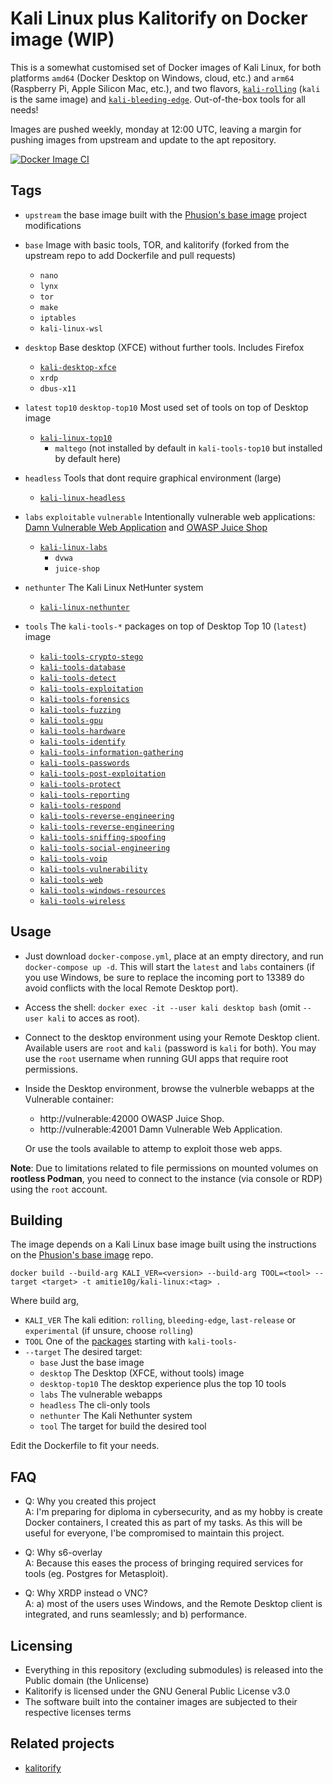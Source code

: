 # Kali Linux plus Kalitorify on Docker image (WIP)
This is a somewhat customised set of Docker images of Kali Linux, for both platforms ``amd64`` (Docker Desktop on Windows, cloud, etc.) and ``arm64`` (Raspberry Pi, Apple Silicon Mac, etc.), and two flavors, [``kali-rolling``](https://hub.docker.com/r/amitie10g/kali-rolling) (``kali`` is the same image) and [``kali-bleeding-edge``](https://hub.docker.com/r/amitie10g/kali-bleeding-edge). Out-of-the-box tools for all needs!

Images are pushed weekly, monday at 12:00 UTC, leaving a margin for pushing images from upstream and update to the apt repository.

[![Docker Image CI](https://github.com/amitie10g/docker-kali/actions/workflows/docker-image.yml/badge.svg)](https://github.com/amitie10g/docker-kali/actions/workflows/docker-image.yml)

## Tags

* ``upstream`` the base image built with the [Phusion's base image](https://github.com/phusion/baseimage-docker) project modifications

* ``base`` Image with basic tools, TOR, and kalitorify (forked from the upstream repo to add Dockerfile and pull requests)
  * ``nano``
  * ``lynx`` 
  * ``tor``
  * ``make``
  * ``iptables``
  * ``kali-linux-wsl``

* ``desktop`` Base desktop (XFCE) without further tools. Includes Firefox
  * [``kali-desktop-xfce``](https://www.kali.org/tools/kali-meta/#kali-desktop-xfce)
  * ``xrdp``
  * ``dbus-x11``

* ``latest`` ``top10`` ``desktop-top10`` Most used set of tools on top of Desktop image
  * [``kali-linux-top10``](https://www.kali.org/tools/kali-meta/#kali-linux-top10)
    * ``maltego`` (not installed by default in ``kali-tools-top10`` but installed by default here)

* ``headless`` Tools that dont require graphical environment (large)
  * [``kali-linux-headless``](https://www.kali.org/tools/kali-meta/#kali-linux-headless)

* ``labs`` ``exploitable`` ``vulnerable`` Intentionally vulnerable web applications: [Damn Vulnerable Web Application](https://github.com/digininja/DVWA) and [OWASP Juice Shop](https://owasp.org/www-project-juice-shop/)
  * [``kali-linux-labs``]((https://www.kali.org/tools/kali-meta/#kali-linux-labs))
    * ``dvwa``
    * ``juice-shop``

* ``nethunter`` The Kali Linux NetHunter system
  * [``kali-linux-nethunter``](https://www.kali.org/tools/kali-meta/#kali-linux-nethunter)

* ``tools`` The ``kali-tools-*`` packages on top of Desktop Top 10 (``latest``) image
  * [``kali-tools-crypto-stego``](https://www.kali.org/tools/kali-meta/#kali-tools-crypto-stego)
  * [``kali-tools-database``](https://www.kali.org/tools/kali-meta/#kali-tools-database)
  * [``kali-tools-detect``](https://www.kali.org/tools/kali-meta/#kali-tools-detect)
  * [``kali-tools-exploitation``](https://www.kali.org/tools/kali-meta/#kali-tools-exploitation)
  * [``kali-tools-forensics``](https://www.kali.org/tools/kali-meta/#kali-tools-forensics)
  * [``kali-tools-fuzzing``](https://www.kali.org/tools/kali-meta/#kali-tools-fuzzing)
  * [``kali-tools-gpu``](https://www.kali.org/tools/kali-meta/#kali-tools-gpu)
  * [``kali-tools-hardware``](https://www.kali.org/tools/kali-meta/#kali-tools-)
  * [``kali-tools-identify``](https://www.kali.org/tools/kali-meta/#kali-tools-identify)
  * [``kali-tools-information-gathering``](https://www.kali.org/tools/kali-meta/#kali-tools-information-gathering)
  * [``kali-tools-passwords``](https://www.kali.org/tools/kali-meta/#kali-tools-passwords)
  * [``kali-tools-post-exploitation``](https://www.kali.org/tools/kali-meta/#kali-tools-post-exploitation)
  * [``kali-tools-protect``](https://www.kali.org/tools/kali-meta/#kali-tools-protect)
  * [``kali-tools-reporting``](https://www.kali.org/tools/kali-meta/#kali-tools-reporting)
  * [``kali-tools-respond``](https://www.kali.org/tools/kali-meta/#kali-tools-respond)
  * [``kali-tools-reverse-engineering``](https://www.kali.org/tools/kali-meta/#kali-tools-reverse-engineering)
  * [``kali-tools-reverse-engineering``](https://www.kali.org/tools/kali-meta/#kali-tools-reverse-engineering)
  * [``kali-tools-sniffing-spoofing``](https://www.kali.org/tools/kali-meta/#kali-tools-sniffing-spoofing)
  * [``kali-tools-social-engineering``](https://www.kali.org/tools/kali-meta/#kali-tools-social-engineering)
  * [``kali-tools-voip``](https://www.kali.org/tools/kali-meta/#kali-tools-voip)
  * [``kali-tools-vulnerability``](https://www.kali.org/tools/kali-meta/#kali-tools-vulnerability)
  * [``kali-tools-web``](https://www.kali.org/tools/kali-meta/#kali-tools-web)
  * [``kali-tools-windows-resources``](https://www.kali.org/tools/kali-meta/#kali-tools-windows-resources)
  * [``kali-tools-wireless``](https://www.kali.org/tools/kali-meta/#kali-tools-wireless)

## Usage

* Just download ``docker-compose.yml``, place at an empty directory, and run ``docker-compose up -d``. This will start the ``latest`` and ``labs`` containers (if you use Windows, be sure to replace the incoming port to 13389 do avoid conflicts with the local Remote Desktop port).

* Access the shell: ``docker exec -it --user kali desktop bash`` (omit ``--user kali`` to acces as root).

* Connect to the desktop environment using your Remote Desktop client. Available users are ``root`` and ``kali`` (password is ``kali`` for both). You may use the ``root`` username when running GUI apps that require root permissions.

* Inside the Desktop environment, browse the vulnerble webapps at the Vulnerable container:
  * http://vulnerable:42000 OWASP Juice Shop.
  * http://vulnerable:42001 Damn Vulnerable Web Application.

  Or use the tools available to attemp to exploit those web apps.

**Note**: Due to limitations related to file permissions on mounted volumes on **rootless Podman**, you need to connect to the instance (via console or RDP) using the ``root`` account.

## Building
The image depends on a Kali Linux base image built using the instructions on the [Phusion's base image](https://github.com/phusion/baseimage-docker) repo.

```
docker build --build-arg KALI_VER=<version> --build-arg TOOL=<tool> --target <target> -t amitie10g/kali-linux:<tag> .
```

Where build arg,
* ``KALI_VER`` The kali edition: ``rolling``, ``bleeding-edge``, ``last-release`` or ``experimental`` (if unsure, choose ``rolling``)
* ``TOOL`` One of the [packages](https://www.kali.org/tools/kali-meta/) starting with ``kali-tools-``
* ``--target`` The desired target:
  * ``base`` Just the base image
  * ``desktop`` The Desktop (XFCE, without tools) image
  * ``desktop-top10`` The desktop experience plus the top 10 tools
  * ``labs`` The vulnerable webapps
  * ``headless`` The cli-only tools
  * ``nethunter`` The Kali Nethunter system
  * ``tool`` The target for build the desired tool
 
Edit the Dockerfile to fit your needs.

## FAQ
* Q: Why you created this project<br>
  A: I'm preparing for diploma in cybersecurity, and as my hobby is create Docker containers, I created this as part of my tasks. As this will be useful for everyone, I'be compromised to maintain this project.

* Q: Why s6-overlay<br>
  A: Because this eases the process of bringing required services for tools (eg. Postgres for Metasploit).

* Q: Why XRDP instead o VNC?<br>
  A: a) most of the users uses Windows, and the Remote Desktop client is integrated, and runs seamlessly; and b) performance.

## Licensing

* Everything in this repository (excluding submodules) is released into the Public domain (the Unlicense)
* Kalitorify is licensed under the GNU General Public License v3.0
* The software built into the container images are subjected to their respective licenses terms

## Related projects

* [kalitorify](https://github.com/brainfucksec/kalitorify)
